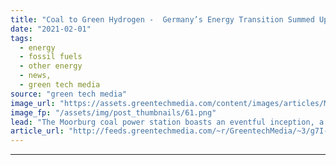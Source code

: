 ```yaml
---
title: "Coal to Green Hydrogen -  Germany’s Energy Transition Summed Up in One Project"
date: "2021-02-01"
tags: 
  - energy
  - fossil fuels
  - other energy
  - news,
  - green tech media
source: "green tech media"
image_url: "https://assets.greentechmedia.com/content/images/articles/Moorburg_power_plant_XL_Credit_Vattenfall.jpg"
image_fp: "/assets/img/post_thumbnails/61.png"
lead: "The Moorburg coal power station boasts an eventful inception, a landmark closure, and now, a bright future. It was opened in 2015 by Swedish utility Vattenfall on the banks of the Elbe river, just outside the German port city of Hamburg. Its planning ..."
article_url: "http://feeds.greentechmedia.com/~r/GreentechMedia/~3/g7I-3AfUgvo/coal-to-green-hydrogen-germanys-energy-transition-summed-up-in-one-project"
---
```


---
